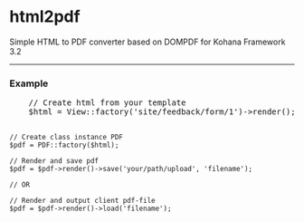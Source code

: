 html2pdf
========

Simple HTML to PDF converter based on DOMPDF for Kohana Framework 3.2

---------------------------------------------------------------------
<h3>Example</h3>
<pre>
	// Create html from your template
	$html = View::factory('site/feedback/form/1')->render();
	
	// Create class instance PDF
	$pdf = PDF::factory($html);
	
	// Render and save pdf
	$pdf = $pdf->render()->save('your/path/upload', 'filename'); 
	
	// OR
	
	// Render and output client pdf-file
	$pdf = $pdf->render()->load('filename'); 
	
</pre>